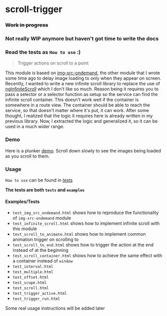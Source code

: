 # scroll-trigger
### ~~Work in progress~~
### Not really WIP anymore but haven't got time to write the docs
### Read the tests as `How to use` :)

> Trigger actions on scroll to a point

This module is based on [img-src-ondemand][1], the other module that I wrote
some time ago to delay image loading to only when they appear on screen.
Recently, I wanted to write a new infinite scroll library to replace the use of
[ngInfiniteScroll][2] which I don't like so much. Reason being it requires you
to pass a selector or a selector function as setup so the service can find the
infinite scroll container. This doesn't work well if the container is somewhere
in a route view. The container should be able to reach the service, so that
doesn't matter where it's put, it can work. After some thought, I realized that
the logic it requires here is already written in my previous library. Now, I
extracted the logic and generalized it, so it can be used in a much wider range.

### Demo
Here is a plunker [demo][3]. Scroll down slowly to see the images being loaded as you scroll to them.

### Usage

`How to use` can be found in [tests][4]

**The tests are both `tests` and `examples`**

#### Examples/Tests
- `test_img_src_ondemand.html` shows how to reproduce the functionality of `img-src-ondemand` module
- `test_infinite_scroll.html` shows how to implement infinite scroll with this module
- `test_scroll_to_animate.html` shows how to implement common animation trigger on scrolling to
- `test_scroll_to_end.html` shows how to trigger the action at the end instead of at the beginning
- `test_scroll_container.html` shows how to achieve the same effect with a container instead of `window`
- `test_interval.html`
- `test_multiple.html`
- `test_offset.html`
- `test_scope.html`
- `test_scroll.html`
- `test_trigger_active.html`
- `test_trigger_run.html`

[1]: https://github.com/princemaple/img-src-ondemand
[2]: https://github.com/sroze/ngInfiniteScroll
[3]: http://plnkr.co/edit/1gIyjkJbZEnvOZdD7Teu?p=preview
[4]: https://github.com/princemaple/scroll-trigger/tree/master/test

Some real usage instructions will be added later
